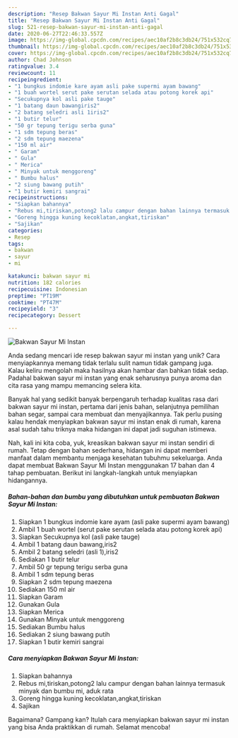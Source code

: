 ```yaml
---
description: "Resep Bakwan Sayur Mi Instan Anti Gagal"
title: "Resep Bakwan Sayur Mi Instan Anti Gagal"
slug: 521-resep-bakwan-sayur-mi-instan-anti-gagal
date: 2020-06-27T22:46:33.557Z
image: https://img-global.cpcdn.com/recipes/aec10af2b8c3db24/751x532cq70/bakwan-sayur-mi-instan-foto-resep-utama.jpg
thumbnail: https://img-global.cpcdn.com/recipes/aec10af2b8c3db24/751x532cq70/bakwan-sayur-mi-instan-foto-resep-utama.jpg
cover: https://img-global.cpcdn.com/recipes/aec10af2b8c3db24/751x532cq70/bakwan-sayur-mi-instan-foto-resep-utama.jpg
author: Chad Johnson
ratingvalue: 3.4
reviewcount: 11
recipeingredient:
- "1 bungkus indomie kare ayam asli pake supermi ayam bawang"
- "1 buah wortel serut pake serutan selada atau potong korek api"
- "Secukupnya kol asli pake tauge"
- "1 batang daun bawangiris2"
- "2 batang seledri asli 1iris2"
- "1 butir telur"
- "50 gr tepung terigu serba guna"
- "1 sdm tepung beras"
- "2 sdm tepung maezena"
- "150 ml air"
- " Garam"
- " Gula"
- " Merica"
- " Minyak untuk menggoreng"
- " Bumbu halus"
- "2 siung bawang putih"
- "1 butir kemiri sangrai"
recipeinstructions:
- "Siapkan bahannya"
- "Rebus mi,tiriskan,potong2 lalu campur dengan bahan lainnya termasuk minyak dan bumbu mi, aduk rata"
- "Goreng hingga kuning kecoklatan,angkat,tiriskan"
- "Sajikan"
categories:
- Resep
tags:
- bakwan
- sayur
- mi

katakunci: bakwan sayur mi 
nutrition: 182 calories
recipecuisine: Indonesian
preptime: "PT19M"
cooktime: "PT47M"
recipeyield: "3"
recipecategory: Dessert

---
```



![Bakwan Sayur Mi Instan](https://img-global.cpcdn.com/recipes/aec10af2b8c3db24/751x532cq70/bakwan-sayur-mi-instan-foto-resep-utama.jpg)

Anda sedang mencari ide resep bakwan sayur mi instan yang unik? Cara menyiapkannya memang tidak terlalu sulit namun tidak gampang juga. Kalau keliru mengolah maka hasilnya akan hambar dan bahkan tidak sedap. Padahal bakwan sayur mi instan yang enak seharusnya punya aroma dan cita rasa yang mampu memancing selera kita.

Banyak hal yang sedikit banyak berpengaruh terhadap kualitas rasa dari bakwan sayur mi instan, pertama dari jenis bahan, selanjutnya pemilihan bahan segar, sampai cara membuat dan menyajikannya. Tak perlu pusing kalau hendak menyiapkan bakwan sayur mi instan enak di rumah, karena asal sudah tahu triknya maka hidangan ini dapat jadi suguhan istimewa.




Nah, kali ini kita coba, yuk, kreasikan bakwan sayur mi instan sendiri di rumah. Tetap dengan bahan sederhana, hidangan ini dapat memberi manfaat dalam membantu menjaga kesehatan tubuhmu sekeluarga. Anda dapat membuat Bakwan Sayur Mi Instan menggunakan 17 bahan dan 4 tahap pembuatan. Berikut ini langkah-langkah untuk menyiapkan hidangannya.

<!--inarticleads1-->

##### Bahan-bahan dan bumbu yang dibutuhkan untuk pembuatan Bakwan Sayur Mi Instan:

1. Siapkan 1 bungkus indomie kare ayam (asli pake supermi ayam bawang)
1. Ambil 1 buah wortel (serut pake serutan selada atau potong korek api)
1. Siapkan Secukupnya kol (asli pake tauge)
1. Ambil 1 batang daun bawang,iris2
1. Ambil 2 batang seledri (asli 1),iris2
1. Sediakan 1 butir telur
1. Ambil 50 gr tepung terigu serba guna
1. Ambil 1 sdm tepung beras
1. Siapkan 2 sdm tepung maezena
1. Sediakan 150 ml air
1. Siapkan  Garam
1. Gunakan  Gula
1. Siapkan  Merica
1. Gunakan  Minyak untuk menggoreng
1. Sediakan  Bumbu halus
1. Sediakan 2 siung bawang putih
1. Siapkan 1 butir kemiri sangrai




<!--inarticleads2-->

##### Cara menyiapkan Bakwan Sayur Mi Instan:

1. Siapkan bahannya
1. Rebus mi,tiriskan,potong2 lalu campur dengan bahan lainnya termasuk minyak dan bumbu mi, aduk rata
1. Goreng hingga kuning kecoklatan,angkat,tiriskan
1. Sajikan




Bagaimana? Gampang kan? Itulah cara menyiapkan bakwan sayur mi instan yang bisa Anda praktikkan di rumah. Selamat mencoba!
